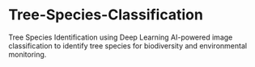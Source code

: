 # Tree-Species-Classification
Tree Species Identification using Deep Learning AI-powered image classification to identify tree species for biodiversity and environmental monitoring.

